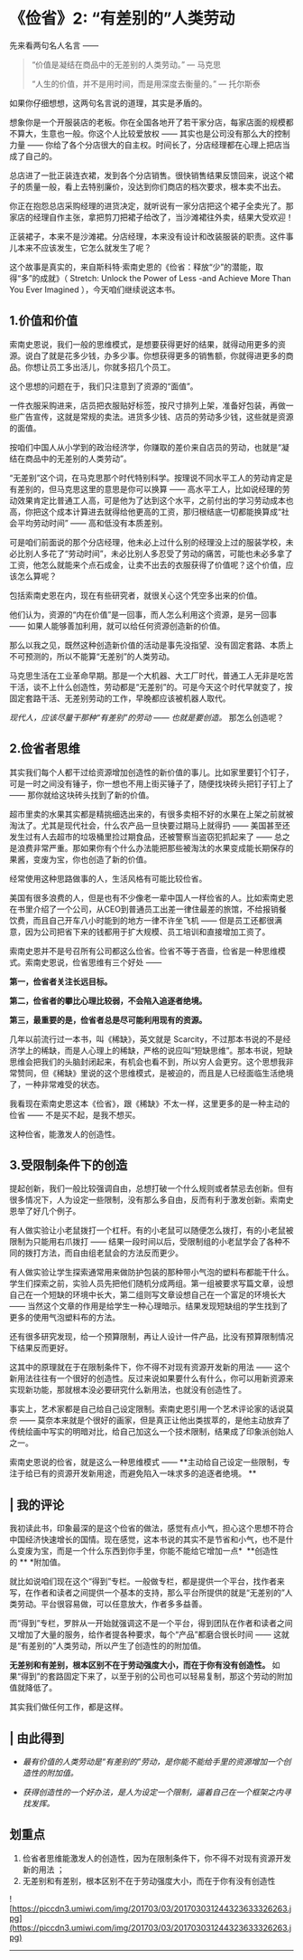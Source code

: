 # 《俭省》2: “有差别的”人类劳动

先来看两句名人名言 —— 

> “价值是凝结在商品中的无差别的人类劳动。” — 马克思
> 
> 
> 
> “人生的价值，并不是用时间，而是用深度去衡量的。” —  托尔斯泰

如果你仔细想想，这两句名言说的道理，其实是矛盾的。

想象你是一个开服装店的老板。你在全国各地开了若干家分店，每家店面的规模都不算大，生意也一般。你这个人比较爱放权 —— 其实也是公司没有那么大的控制力量 —— 你给了各个分店很大的自主权。时间长了，分店经理都在心理上把店当成了自己的。

总店进了一批正装连衣裙，发到各个分店销售。很快销售结果反馈回来，说这个裙子的质量一般，看上去特别廉价，没达到你们商店的档次要求，根本卖不出去。

你正在抱怨总店采购经理的进货决定，就听说有一家分店把这个裙子全卖光了。那家店的经理自作主张，拿把剪刀把裙子给改了，当沙滩裙往外卖，结果大受欢迎！

正装裙子，本来不是沙滩裙。分店经理，本来没有设计和改装服装的职责。这件事儿本来不应该发生，它怎么就发生了呢？

这个故事是真实的，来自斯科特·索南史恩的《俭省：释放“少”的潜能，取得“多”的成就》（ Stretch: Unlock the Power of Less -and Achieve More Than You Ever Imagined ），今天咱们继续说这本书。 

## 1.价值和价值

索南史恩说，我们一般的思维模式，是想要获得更好的结果，就得动用更多的资源。说白了就是花多少钱，办多少事。你想获得更多的销售额，你就得进更多的商品。你想让员工多出活儿，你就多招几个员工。

这个思想的问题在于，我们只注意到了资源的“面值”。

一件衣服采购进来，店员把衣服贴好标签，按尺寸排列上架，准备好包装，再做一些广告宣传，这就是常规的卖法。进货多少钱、店员的劳动多少钱，这些就是资源的面值。

按咱们中国人从小学到的政治经济学，你赚取的差价来自店员的劳动，也就是“凝结在商品中的无差别的人类劳动”。

“无差别”这个词，在马克思那个时代特别科学。按理说不同水平工人的劳动肯定是有差别的，但马克思这里的意思是你可以换算 —— 高水平工人，比如说经理的劳动效果肯定比普通工人高，可是他为了达到这个水平，之前付出的学习劳动成本也高，你把这个成本计算进去就得给他更高的工资，那归根结底一切都能换算成“社会平均劳动时间” —— 高和低没有本质差别。

可是咱们前面说的那个分店经理，他未必上过什么别的经理没上过的服装学校，未必比别人多花了“劳动时间”，未必比别人多忍受了劳动的痛苦，可能也未必多拿了工资，他怎么就能来个点石成金，让卖不出去的衣服获得了价值呢？这个价值，应该怎么算呢？

包括索南史恩在内，现在有些研究者，就很关心这个凭空多出来的价值。

他们认为，资源的“内在价值”是一回事，而人怎么利用这个资源，是另一回事 —— 如果人能够善加利用，就可以给任何资源创造新的价值。

那么以我之见，既然这种创造新价值的活动是事先没指望、没有固定套路、本质上不可预测的，所以不能算“无差别”的人类劳动。

马克思生活在工业革命早期。那是一个大机器、大工厂时代，普通工人无非是吃苦干活，谈不上什么创造性，劳动都是“无差别”的。可是今天这个时代早就变了，按固定套路干活、无差别劳动的工作，早晚都应该被机器人取代。

 *现代人，应该尽量干那种“有差别”的劳动 —— 也就是要创造。* 那怎么创造呢？ 

## 2.俭省者思维

其实我们每个人都干过给资源增加创造性的新价值的事儿。比如家里要钉个钉子，可是一时之间没有锤子，你一想也不用上街买锤子了，随便找块砖头把钉子钉上了 —— 那你就给这块砖头找到了新的价值。

超市里卖的水果其实都是精挑细选出来的，有很多卖相不好的水果在上架之前就被淘汰了。尤其是现代社会，什么农产品一旦快要过期马上就得扔 —— 美国甚至还发生过有人去超市的垃圾桶里捡过期食品，还被警察当盗窃犯抓起来了 —— 总之是浪费非常严重。那如果你有个什么办法能把那些被淘汰的水果变成能长期保存的果酱，变废为宝，你也创造了新的价值。

经常使用这种思路做事的人，生活风格有可能比较俭省。

美国有很多浪费的人，但是也有不少像老一辈中国人一样俭省的人。比如索南史恩在书里介绍了一个公司，从CEO到普通员工出差一律住最差的旅馆，不给报销餐饮费，而且自己开车八小时能到的地方一律不许坐飞机 —— 但是员工还都很满意，因为公司把省下来的钱都用于扩大规模、员工培训和直接增加工资了。

索南史恩并不是号召所有公司都这么俭省。俭省不等于吝啬，俭省是一种思维模式。索南史恩说，俭省思维有三个好处 —— 

 **第一，俭省者关注长远目标。**

 **第二，俭省者的攀比心理比较弱，不会陷入追逐者绝境。**

 **第三，最重要的是，俭省者总是尽可能利用现有的资源。**

几年以前流行过一本书，叫《稀缺》，英文就是 Scarcity，不过那本书说的不是经济学上的稀缺，而是人心理上的稀缺，严格的说应叫“短缺思维”。那本书说，短缺思维会把我们的头脑封闭起来，有机会也看不到，所以穷人会更穷。这个思想我非常赞同，但《稀缺》里说的这个思维模式，是被迫的，而且是人已经面临生活绝境了，一种非常难受的状态。

我看现在索南史恩这本《俭省》，跟《稀缺》不太一样，这里更多的是一种主动的俭省 —— 不是买不起，是我不想买。

这种俭省，能激发人的创造性。 

## 3.受限制条件下的创造

提起创新，我们一般比较强调自由，总想打破一个什么规则或者禁忌去创新。但有很多情况下，人为设定一些限制，没有那么多自由，反而有利于激发创新。索南史恩举了好几个例子。

有人做实验让小老鼠拨打一个杠杆。有的小老鼠可以随便怎么拨打，有的小老鼠被限制为只能用右爪拨打 —— 结果一段时间以后，受限制组的小老鼠学会了各种不同的拨打方法，而自由组老鼠会的方法反而更少。

有人做实验让学生探索通常用来做防护包装的那种带小气泡的塑料布都能干什么。学生们探索之前，实验人员先把他们随机分成两组。第一组被要求写篇文章，设想自己在一个短缺的环境中长大，第二组则写文章设想自己在一个富足的环境长大 —— 当然这个文章的作用是给学生一种心理暗示。结果发现短缺组的学生找到了更多的使用气泡塑料布的方法。

还有很多研究发现，给一个预算限制，再让人设计一件产品，比没有预算限制情况下结果反而更好。

这其中的原理就在于在限制条件下，你不得不对现有资源开发新的用法 —— 这个新用法往往有一个很好的创造性。反过来说如果要什么有什么，你可以用新资源来实现新功能，那就根本没必要研究什么新用法，也就没有创造性了。

事实上，艺术家都是自己给自己设定限制。索南史恩引用一个艺术评论家的话说莫奈 —— 莫奈本来就是个很好的画家，但是真正让他出类拔萃的，是他主动放弃了传统绘画中写实的明暗对比，给自己加这么一个技术限制，结果成了印象派创始人之一。

索南史恩说的俭省，就是这么一种思维模式 —— **主动给自己设定一些限制，专注于给已有的资源开发新用途，而避免陷入一味求多的追逐者绝境。 **

##  | 我的评论

我初读此书，印象最深的是这个俭省的做法，感觉有点小气，担心这个思想不符合中国经济快速增长的国情。现在感觉，这本书说的其实不是节省和小气，也不是什么变废为宝，而是一个什么东西到你手里，你能不能给它增加一点*  **创造性的 ** *附加值。

就比如说咱们现在这个“得到”专栏。一般做专栏，都是提供一个平台，找作者来写，在作者和读者之间提供一个基本的支持，那么平台所提供的就是“无差别的”人类劳动。平台很容易做，可以任意放大，作者多多益善。

而“得到”专栏，罗胖从一开始就强调这不是一个平台，得到团队在作者和读者之间又增加了大量的服务，给作者提各种要求，每个“产品”都磨合很长时间 —— 这就是“有差别的”人类劳动，所以产生了创造性的的附加值。

 **无差别和有差别，根本区别不在于劳动强度大小，而在于你有没有创造性。** 如果“得到”的套路固定下来了，以至于别的公司也可以轻易复制，那这个劳动的附加值就降低了。

其实我们做任何工作，都是这样。 

##  | 由此得到

* *最有价值的人类劳动是“有差别的”劳动，是你能不能给手里的资源增加一个创造性的附加值。* 

* *获得创造性的一个好办法，是人为设定一个限制，逼着自己在一个框架之内寻找发挥。* 

## 划重点

1. 俭省者思维能激发人的创造性，因为在限制条件下，你不得不对现有资源开发新的用法 ；
2. 无差别和有差别，根本区别不在于劳动强度大小，而在于你有没有创造性

![https://piccdn3.umiwi.com/img/201703/03/201703031244323633326263.jpg](https://piccdn3.umiwi.com/img/201703/03/201703031244323633326263.jpg)

---
